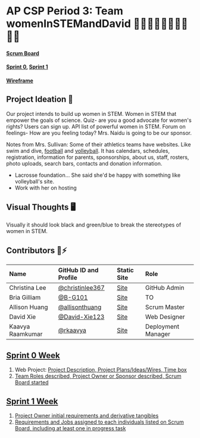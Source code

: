 # AP CSP Period 3: Team womenInSTEMandDavid 👩‍💻👩‍💻👩‍💻👩‍💻🧑‍💻

#### [Scrum Board](https://github.com/christinlee367/womenInSTEMandDavid/projects/1)

#### [Sprint 0](https://github.com/christinlee367/womenInSTEMandDavid/blob/main/README.md#sprint-0-week), [Sprint 1](https://github.com/christinlee367/womenInSTEMandDavid/blob/main/README.md#sprint-1-week)

#### [Wireframe](https://www.canva.com/design/DAE6m-UrSR8/yqld9qaJDKFndcBVq9Mb5Q/view?utm_content=DAE6m-UrSR8&utm_campaign=designshare&utm_medium=link&utm_source=sharebutton)

## Project Ideation 🚀
Our project intends to build up women in STEM. Women in STEM that empower the goals of science. Quiz- are you a good advocate for women's rights? Users can sign up. API list of powerful women in STEM. Forum on feelings- How are you feeling today? Mrs. Naidu is going to be our sponsor.<br>

Notes from Mrs. Sullivan: Some of their athletics teams have websites. Like swim and dive, [football](https://www.dnfootball.com/) and [volleyball](https://dnhsboysvolleyball.com/). It has calendars, schedules, registration, information for parents, sponsorships, about us, staff, rosters, photo uploads, search bars, contacts and donation information.
- Lacrosse foundation... She said she'd be happy with something like volleyball's site.
- Work with her on hosting

## Visual Thoughts 🖥
Visually it should look black and green/blue to break the stereotypes of women in STEM.<br>

## Contributors 👋⚡️
| Name | GitHub ID and Profile | Static Site | Role |
|:-----|:----------------------|:------|:--------|
| Christina Lee | [@christinlee367](https://github.com/christinlee367) | [Site](https://github.com/christinlee367/christinlee367.github.io) | GitHub Admin
| Bria Gilliam | [@B-G101](https://github.com/B-G101) | [Site](http://b-g101.github.io) | TO
| Allison Huang | [@allisonthuang](https://github.com/allisonthuang) | [Site](http://allisonthuang.github.io) | Scrum Master
| David Xie | [@David-Xie123](https://github.com/David-Xie123) | [Site](https://github.com/David-Xie123/David-Xie123.github.io) | Web Designer
| Kaavya Raamkumar | [@rkaavya](https://github.com/rkaavya) | [Site](https://github.com/rkaavya/rkaavya.github.io) | Deployment Manager

## [Sprint 0 Week](https://github.com/christinlee367/womenInSTEMandDavid/issues/2)
1. Web Project: [Project Description, Project Plans/Ideas/Wires, Time box](https://github.com/christinlee367/womenInSTEMandDavid#readme)
2. [Team Roles described, Project Owner or Sponsor described, Scrum Board started](https://github.com/christinlee367/womenInSTEMandDavid#readme)

## [Sprint 1 Week](https://github.com/christinlee367/womenInSTEMandDavid/issues/7)
1. [Project Owner initial requirements and derivative tangibles](https://github.com/christinlee367/womenInSTEMandDavid#readme)
2. [Requirements and Jobs assigned to each individuals listed on Scrum Board, including at least one in progress task](https://github.com/christinlee367/womenInSTEMandDavid/projects/1)
